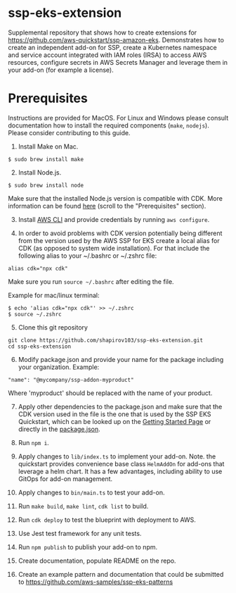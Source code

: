 # ssp-eks-extension
Supplemental repository that shows how to create extensions for https://github.com/aws-quickstart/ssp-amazon-eks.
Demonstrates how to create an independent add-on for SSP, create a Kubernetes namespace and service account integrated with IAM roles (IRSA) to access AWS resources, configure secrets in AWS Secrets Manager and leverage them in your add-on (for example a license).

# Prerequisites

Instructions are provided for MacOS. For Linux and Windows please consult documentation how to install the required components (`make`, `nodejs`). Please consider contributing to this guide.

1. Install Make on Mac.
```
$ sudo brew install make
```
2. Install Node.js.
```
$ sudo brew install node
```

Make sure that the installed Node.js version is compatible with CDK. More information can be found [here](https://docs.aws.amazon.com/cdk/latest/guide/getting_started.html#:~:text=All%20AWS%20CDK,a%20different%20recommendation.) (scroll to the "Prerequisites" section).

3. Install [AWS CLI](https://docs.aws.amazon.com/cli/latest/userguide/getting-started-install.html) and provide credentials by running `aws configure`. 

4. In order to avoid problems with CDK version potentially being different from the version used by the AWS SSP for EKS create a local alias for CDK (as opposed to system wide installation). For that include the following alias to your ~/.bashrc or ~/.zshrc file:

```
alias cdk="npx cdk"
```
Make sure you run `source ~/.bashrc` after editing the file. 

Example for mac/linux terminal:

```
$ echo 'alias cdk="npx cdk"' >> ~/.zshrc
$ source ~/.zshrc
```

5. Clone this git repository
```
git clone https://github.com/shapirov103/ssp-eks-extension.git
cd ssp-eks-extension
```

6. Modify package.json and provide your name for the package including your organization. Example:
```
"name": "@mycompany/ssp-addon-myproduct"
``` 
Where 'myproduct' should be replaced with the name of your product. 

7. Apply other dependencies to the package.json and make sure that the CDK version used in the file is the one that is used by the SSP EKS Quickstart, which can be looked up on the [Getting Started Page](https://github.com/aws-quickstart/ssp-amazon-eks#getting-started) or directly in the [package.json](https://github.com/aws-quickstart/ssp-amazon-eks/blob/main/package.json).

8.  Run `npm i`.

9. Apply changes to `lib/index.ts` to implement your add-on. Note. the quickstart provides convenience base class `HelmAddOn` for add-ons that leverage a helm chart. It has a few advantages, including ability to use GitOps for add-on management.

10. Apply changes to `bin/main.ts` to test your add-on.

11. Run `make build`, `make lint`, `cdk list` to build. 
12. Run `cdk deploy` to test the blueprint with deployment to AWS.
13. Use Jest test framework for any unit tests.
14. Run `npm publish` to publish your add-on to npm. 
15. Create documentation, populate README on the repo. 
16. Create an example pattern and documentation that could be submitted to https://github.com/aws-samples/ssp-eks-patterns